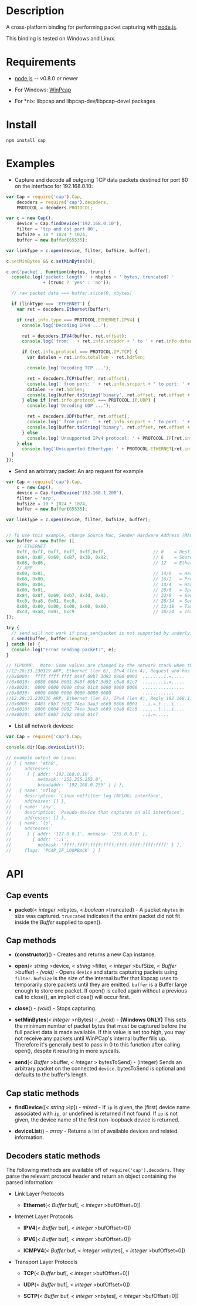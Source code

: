 
Description
===========

A cross-platform binding for performing packet capturing with [node.js](http://nodejs.org/).

This binding is tested on Windows and Linux.


Requirements
============

* [node.js](http://nodejs.org/) -- v0.8.0 or newer

* For Windows: [WinPcap](http://www.winpcap.org/install/default.htm)

* For *nix: libpcap and libpcap-dev/libpcap-devel packages


Install
============

    npm install cap


Examples
========

* Capture and decode all outgoing TCP data packets destined for port 80 on the interface for 192.168.0.10:

```javascript
var Cap = require('cap').Cap,
    decoders = require('cap').decoders,
    PROTOCOL = decoders.PROTOCOL;

var c = new Cap(),
    device = Cap.findDevice('192.168.0.10'),
    filter = 'tcp and dst port 80',
    bufSize = 10 * 1024 * 1024,
    buffer = new Buffer(65535);

var linkType = c.open(device, filter, bufSize, buffer);

c.setMinBytes && c.setMinBytes(0);

c.on('packet', function(nbytes, trunc) {
  console.log('packet: length ' + nbytes + ' bytes, truncated? '
              + (trunc ? 'yes' : 'no'));

  // raw packet data === buffer.slice(0, nbytes)

  if (linkType === 'ETHERNET') {
    var ret = decoders.Ethernet(buffer);

    if (ret.info.type === PROTOCOL.ETHERNET.IPV4) {
      console.log('Decoding IPv4 ...');

      ret = decoders.IPV4(buffer, ret.offset);
      console.log('from: ' + ret.info.srcaddr + ' to ' + ret.info.dstaddr);

      if (ret.info.protocol === PROTOCOL.IP.TCP) {
        var datalen = ret.info.totallen - ret.hdrlen;

        console.log('Decoding TCP ...');

        ret = decoders.TCP(buffer, ret.offset);
        console.log(' from port: ' + ret.info.srcport + ' to port: ' + ret.info.dstport);
        datalen -= ret.hdrlen;
        console.log(buffer.toString('binary', ret.offset, ret.offset + datalen));
      } else if (ret.info.protocol === PROTOCOL.IP.UDP) {
        console.log('Decoding UDP ...');

        ret = decoders.UDP(buffer, ret.offset);
        console.log(' from port: ' + ret.info.srcport + ' to port: ' + ret.info.dstport);
        console.log(buffer.toString('binary', ret.offset, ret.offset + ret.info.length));
      } else
        console.log('Unsupported IPv4 protocol: ' + PROTOCOL.IP[ret.info.protocol]);
    } else
      console.log('Unsupported Ethertype: ' + PROTOCOL.ETHERNET[ret.info.type]);
  }
});
```

* Send an arbitrary packet: An arp request for example

```javascript
var Cap = require('cap').Cap,
    c = new Cap(),
    device = Cap.findDevice('192.168.1.200'),
    filter = 'arp',
    bufSize = 10 * 1024 * 1024,
    buffer = new Buffer(65535);

var linkType = c.open(device, filter, bufSize, buffer);


// To use this example, change Source Mac, Sender Hardware Address (MAC) and Target Protocol address
var buffer = new Buffer ([
    // ETHERNET
    0xff, 0xff, 0xff, 0xff, 0xff,0xff,                  // 0    = Destination MAC
    0x84, 0x8F, 0x69, 0xB7, 0x3D, 0x92,                 // 6    = Source MAC
    0x08, 0x06,                                         // 12   = EtherType = ARP
    // ARP
    0x00, 0x01,                                         // 14/0   = Hardware Type = Ethernet (or wifi)
    0x08, 0x00,                                         // 16/2   = Protocol type = ipv4 (request ipv4 route info)
    0x06, 0x04,                                         // 18/4   = Hardware Addr Len (Ether/MAC = 6), Protocol Addr Len (ipv4 = 4)
    0x00, 0x01,                                         // 20/6   = Operation (ARP, who-has)
    0x84, 0x8f, 0x69, 0xb7, 0x3d, 0x92,                 // 22/8   = Sender Hardware Addr (MAC)
    0xc0, 0xa8, 0x01, 0xc8,                             // 28/14  = Sender Protocol address (ipv4)
    0x00, 0x00, 0x00, 0x00, 0x00, 0x00,                 // 32/18  = Target Hardware Address (Blank/nulls for who-has)
    0xc0, 0xa8, 0x01, 0xc9                              // 38/24  = Target Protocol address (ipv4)
]);

try {
  // send will not work if pcap_sendpacket is not supported by underlying `device`
  c.send(buffer, buffer.length);
} catch (e) {
  console.log("Error sending packet:", e);
}

// TCPDUMP.  Note: Some values are changed by the network stack when the broadcast arp message is received.
//12:28:33.230319 ARP, Ethernet (len 6), IPv4 (len 4), Request who-has 192.168.1.200 tell 192.168.1.199, length 46
//0x0000:  ffff ffff ffff 848f 69b7 3d92 0806 0001  ........i.=.....
//0x0010:  0800 0604 0001 848f 69b7 3d92 c0a8 01c7  ........i.=.....
//0x0020:  0000 0000 0000 c0a8 01c8 0000 0000 0000  ................
//0x0030:  0000 0000 0000 0000 0000 0000            ............
//12:28:33.230336 ARP, Ethernet (len 6), IPv4 (len 4), Reply 192.168.1.200 is-at 74:ea:3a:a3:e6:69, length 28
//0x0000:  848f 69b7 3d92 74ea 3aa3 e669 0806 0001  ..i.=.t.:..i....
//0x0010:  0800 0604 0002 74ea 3aa3 e669 c0a8 01c8  ......t.:..i....
//0x0020:  848f 69b7 3d92 c0a8 01c7                 ..i.=.....

```

* List all network devices:

```javascript
var Cap = require('cap').Cap;

console.dir(Cap.deviceList());

// example output on Linux:
// [ { name: 'eth0',
//     addresses:
//      [ { addr: '192.168.0.10',
//          netmask: '255.255.255.0',
//          broadaddr: '192.168.0.255' } ] },
//   { name: 'nflog',
//     description: 'Linux netfilter log (NFLOG) interface',
//     addresses: [] },
//   { name: 'any',
//     description: 'Pseudo-device that captures on all interfaces',
//     addresses: [] },
//   { name: 'lo',
//     addresses:
//      [ { addr: '127.0.0.1', netmask: '255.0.0.0' },
//        { addr: '::1',
//          netmask: 'ffff:ffff:ffff:ffff:ffff:ffff:ffff:ffff' } ],
//     flags: 'PCAP_IF_LOOPBACK' } ]
```


API
===

Cap events
----------

* **packet**(< _integer_ >nbytes, < _boolean_ >truncated) - A packet `nbytes` in size was captured. `truncated` indicates if the entire packet did not fit inside the _Buffer_ supplied to open().


Cap methods
-----------

* **(constructor)**() - Creates and returns a new Cap instance.

* **open**(< _string_ >device, < _string_ >filter, < _integer_ >bufSize, < _Buffer_ >buffer) - _(void)_ - Opens `device` and starts capturing packets using `filter`. `bufSize` is the size of the internal buffer that libpcap uses to temporarily store packets until they are emitted. `buffer` is a Buffer large enough to store one packet. If open() is called again without a previous call to close(), an implicit close() will occur first.

* **close**() - _(void)_ - Stops capturing.

* **setMinBytes**(< _integer_ >nBytes) - _(void) - **(Windows ONLY)** This sets the minimum number of packet bytes that must be captured before the full packet data is made available. If this value is set too high, you may not receive any packets until WinPCap's internal buffer fills up. Therefore it's generally best to pass in 0 to this function after calling open(), despite it resulting in more syscalls.

* **send**(< _Buffer_ >buffer, < _integer_ > bytesToSend) - (integer) Sends an arbitrary packet on the connected `device`.  bytesToSend is optional and defaults to the buffer's length.

Cap static methods
------------------

* **findDevice**([< _string_ >ip]) - _mixed_ - If `ip` is given, the (first) device name associated with `ip`, or undefined is returned if not found. If `ip` is not given, the device name of the first non-loopback device is returned.

* **deviceList**() - _array_ - Returns a list of available devices and related information.


Decoders static methods
-----------------------

The following methods are available off of `require('cap').decoders`. They parse the relevant protocol header and return an object containing the parsed information:

* Link Layer Protocols

    * **Ethernet**(< _Buffer_ buf[, < _integer_ >bufOffset=0])

* Internet Layer Protocols

    * **IPV4**(< _Buffer_ buf[, < _integer_ >bufOffset=0])

    * **IPV6**(< _Buffer_ buf[, < _integer_ >bufOffset=0])

    * **ICMPV4**(< _Buffer_ buf, < _integer_ >nbytes[, < _integer_ >bufOffset=0])

* Transport Layer Protocols

    * **TCP**(< _Buffer_ buf[, < _integer_ >bufOffset=0])

    * **UDP**(< _Buffer_ buf[, < _integer_ >bufOffset=0])

    * **SCTP**(< _Buffer_ buf, < _integer_ >nbytes[, < _integer_ >bufOffset=0])

